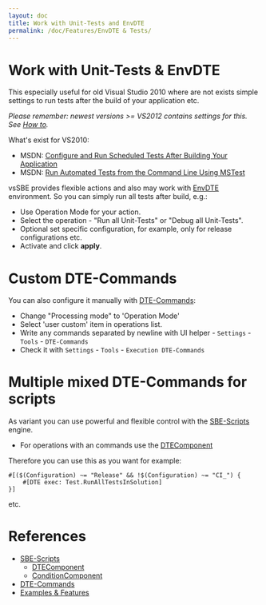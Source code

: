 ```yaml
---
layout: doc
title: Work with Unit-Tests and EnvDTE
permalink: /doc/Features/EnvDTE & Tests/
---
```

# Work with Unit-Tests & EnvDTE

This especially useful for old Visual Studio 2010 where are not exists simple settings to run tests after the build of your application etc.

*Please remember: newest versions >= VS2012 contains settings for this. See [How to](http://msdn.microsoft.com/en-us/library/ms182465%28v=vs.110%29.aspx).*

What's exist for VS2010:

* MSDN: [Configure and Run Scheduled Tests After Building Your Application](http://msdn.microsoft.com/en-us/library/ms182465%28v=vs.100%29.aspx)
* MSDN: [Run Automated Tests from the Command Line Using MSTest](http://msdn.microsoft.com/en-us/library/ms182487%28v=vs.100%29.aspx)

vsSBE provides flexible actions and also may work with [EnvDTE](http://msdn.microsoft.com/en-us/library/EnvDTE.aspx) environment. So you can simply run all tests after build, e.g.:

* Use Operation Mode for your action.
* Select the operation - "Run all Unit-Tests" or "Debug all Unit-Tests".
* Optional set specific configuration, for example, only for release configurations etc.
* Activate and click **apply**.

# Custom DTE-Commands

You can also configure it manually with [DTE-Commands](../../Scripts/DTE-Commands/):

* Change "Processing mode" to 'Operation Mode'
* Select 'user custom' item in operations list.
* Write any commands separated by newline with UI helper - `Settings` - `Tools` - `DTE-Commands`
* Check it with `Settings` - `Tools` - `Execution DTE-Commands`

# Multiple mixed DTE-Commands for scripts

As variant you can use powerful and flexible control with the [SBE-Scripts](../../Scripts/SBE-Scripts/) engine.

* For operations with an commands use the [DTEComponent](../../Scripts/SBE-Scripts/Components/DTEComponent/)

Therefore you can use this as you want for example:

```{{site.sbelang}}
#[($(Configuration) ~= "Release" && !$(Configuration) ~= "CI_") {
    #[DTE exec: Test.RunAllTestsInSolution]
}]
```
etc.


# References

* [SBE-Scripts](../../Scripts/SBE-Scripts/)
    * [DTEComponent](../../Scripts/SBE-Scripts/Components/DTEComponent/)
    * [ConditionComponent](../../Scripts/SBE-Scripts/Components/ConditionComponent/)
* [DTE-Commands](../../Scripts/DTE-Commands/)
* [Examples & Features](../../Examples/)
